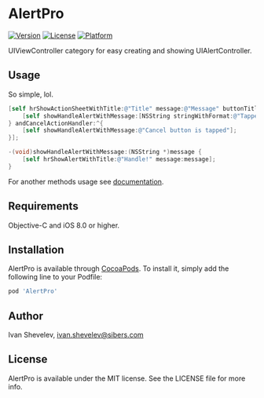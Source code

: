 # AlertPro

[![Version](https://img.shields.io/cocoapods/v/AlertPro.svg?style=flat)](http://cocoapods.org/pods/AlertPro)
[![License](https://img.shields.io/cocoapods/l/AlertPro.svg?style=flat)](http://cocoapods.org/pods/AlertPro)
[![Platform](https://img.shields.io/cocoapods/p/AlertPro.svg?style=flat)](http://cocoapods.org/pods/AlertPro)

UIViewController category for easy creating and showing UIAlertController.

## Usage

So simple, lol.


```objective-c
[self hrShowActionSheetWithTitle:@"Title" message:@"Message" buttonTitles:@[@"First", @"Second"] actionHandler:^(NSInteger indexOfAction, NSString * _Nonnull title) {
    [self showHandleAlertWithMessage:[NSString stringWithFormat:@"Tapped button with name: '%@'", title]];
} andCancelActionHandler:^{
    [self showHandleAlertWithMessage:@"Cancel button is tapped"];
}];

-(void)showHandleAlertWithMessage:(NSString *)message {
    [self hrShowAlertWithTitle:@"Handle!" message:message];
}
```

For another methods usage see [documentation](http://cocoadocs.org/docsets/AlertPro).

## Requirements

Objective-C and iOS 8.0 or higher.

## Installation

AlertPro is available through [CocoaPods](http://cocoapods.org). To install
it, simply add the following line to your Podfile:

```ruby
pod 'AlertPro'
```

## Author

Ivan Shevelev, ivan.shevelev@sibers.com

## License

AlertPro is available under the MIT license. See the LICENSE file for more info.

